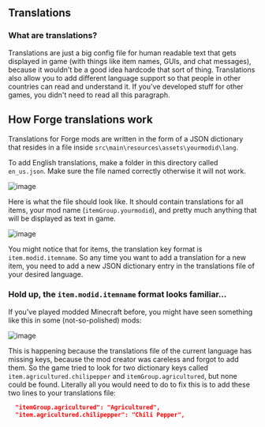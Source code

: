 ## Translations

### What are translations?
Translations are just a big config file for human readable text that gets displayed in game (with things like item names, GUIs, and chat messages), because it wouldn't be a good idea hardcode that sort of thing. Translations also allow you to add different language support so that people in other countries can read and understand it. If you've developed stuff for other games, you didn't need to read all this paragraph.

## How Forge translations work
Translations for Forge mods are written in the form of a JSON dictionary that resides in a file inside `src\main\resources\assets\yourmodid\lang`.

To add English translations, make a folder in this directory called `en_us.json`. Make sure the file named correctly otherwise it will not work.

![image](https://user-images.githubusercontent.com/69928007/153729328-c76c0341-7529-468c-8d77-8b8eb864086f.png)

Here is what the file should look like. It should contain translations for all items, your mod name (`itemGroup.yourmodid`), and pretty much anything that will be displayed as text in game.

![image](https://user-images.githubusercontent.com/69928007/153729354-3d4d9e85-f90a-4809-975c-013e286811fc.png)

You might notice that for items, the translation key format is `item.modid.itemname`.
So any time you want to add a translation for a new item, you need to add a new JSON dictionary entry in the translations file of your desired language.

### Hold up, the `item.modid.itemname` format looks familiar...

If you've played modded Minecraft before, you might have seen something like this in some (not-so-polished) mods:

![image](https://user-images.githubusercontent.com/69928007/153729528-ac16b2f5-f76b-47cb-add4-c4cd3854db72.png)

This is happening because the translations file of the current language has missing keys, because the mod creator was careless and forgot to add them.
So the game tried to look for two dictionary keys called `item.agricultured.chilipepper` and `itemGroup.agricultured`, but none could be found.
Literally all you would need to do to fix this is to add these two lines to your translations file:
```json
  "itemGroup.agricultured": "Agricultured",
  "item.agricultured.chilipepper": "Chili Pepper",
```







